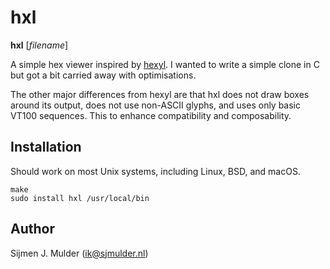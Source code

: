 hxl
===
**hxl** [_filename_]

A simple hex viewer inspired by [hexyl](https://github.com/sharkdp/hexyl).
I wanted to write a simple clone in C but got a bit carried away with
optimisations.

The other major differences from hexyl are that hxl does not draw boxes around
its output, does not use non-ASCII glyphs, and uses only basic VT100
sequences. This to enhance compatibility and composability.

Installation
------------
Should work on most Unix systems, including Linux, BSD, and macOS.

    make
    sudo install hxl /usr/local/bin

Author
------
Sijmen J. Mulder (<ik@sjmulder.nl>)
